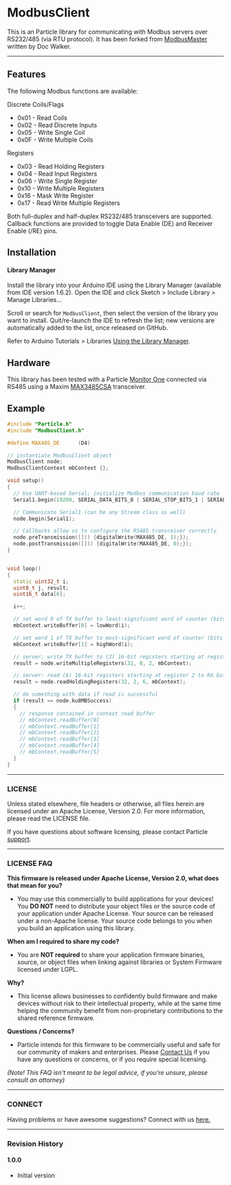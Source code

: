 # ModbusClient

[GitHub release]:   https://github.com/particle-iot/ModbusClient
[license]:          LICENSE

This is an Particle library for communicating with Modbus servers over RS232/485 (via RTU protocol).  It has been forked from [ModbusMaster](https://github.com/4-20ma/ModbusClient) written by Doc Walker.

---

## Features
The following Modbus functions are available:

Discrete Coils/Flags

  - 0x01 - Read Coils
  - 0x02 - Read Discrete Inputs
  - 0x05 - Write Single Coil
  - 0x0F - Write Multiple Coils

Registers

  - 0x03 - Read Holding Registers
  - 0x04 - Read Input Registers
  - 0x06 - Write Single Register
  - 0x10 - Write Multiple Registers
  - 0x16 - Mask Write Register
  - 0x17 - Read Write Multiple Registers

Both full-duplex and half-duplex RS232/485 transceivers are supported. Callback functions are provided to toggle Data Enable (DE) and Receiver Enable (/RE) pins.


## Installation

#### Library Manager
Install the library into your Arduino IDE using the Library Manager (available from IDE version 1.6.2). Open the IDE and click Sketch > Include Library > Manage Libraries&hellip;

Scroll or search for `ModbusClient`, then select the version of the library you want to install. Quit/re-launch the IDE to refresh the list; new versions are automatically added to the list, once released on GitHub.

Refer to Arduino Tutorials > Libraries [Using the Library Manager](https://www.arduino.cc/en/Guide/Libraries#toc3).

## Hardware
This library has been tested with a Particle [Monitor One](https://www.particle.io/devices/monitor-one/) connected via RS485 using a Maxim [MAX3485CSA](https://www.analog.com/en/products/max3485.html) transceiver.

## Example

``` cpp
#include "Particle.h"
#include "ModbusClient.h"

#define MAX485_DE      (D4)

// instantiate ModbusClient object
ModbusClient node;
ModbusClientContext mbContext {};

void setup()
{
  // Use UART-based Serial; initialize Modbus communication baud rate
  Serial1.begin(19200, SERIAL_DATA_BITS_8 | SERIAL_STOP_BITS_1 | SERIAL_PARITY_NO);

  // Communicate Serial1 (can be any Stream class as well)
  node.begin(Serial1);

  // Callbacks allow us to configure the RS485 transceiver correctly
  node.preTransmission([]() {digitalWrite(MAX485_DE, 1);});
  node.postTransmission([]() {digitalWrite(MAX485_DE, 0);});
}


void loop()
{
  static uint32_t i;
  uint8_t j, result;
  uint16_t data[6];

  i++;

  // set word 0 of TX buffer to least-significant word of counter (bits 15..0)
  mbContext.writeBuffer[0] = lowWord(i);

  // set word 1 of TX buffer to most-significant word of counter (bits 31..16)
  mbContext.writeBuffer[1] = highWord(i);

  // server: write TX buffer to (2) 16-bit registers starting at register 0 on server device ID 32
  result = node.writeMultipleRegisters(32, 0, 2, mbContext);

  // server: read (6) 16-bit registers starting at register 2 to RX buffer on server device ID 32
  result = node.readHoldingRegisters(32, 2, 6, mbContext);

  // do something with data if read is successful
  if (result == node.ku8MBSuccess)
  {
    // response contained in context read buffer
    // mbContext.readBuffer[0]
    // mbContext.readBuffer[1]
    // mbContext.readBuffer[2]
    // mbContext.readBuffer[3]
    // mbContext.readBuffer[4]
    // mbContext.readBuffer[5]
  }
}
```

---

### LICENSE

Unless stated elsewhere, file headers or otherwise, all files herein are licensed under an Apache License, Version 2.0. For more information, please read the LICENSE file.

If you have questions about software licensing, please contact Particle [support](https://support.particle.io/).

---

### LICENSE FAQ

**This firmware is released under Apache License, Version 2.0, what does that mean for you?**

 * You may use this commercially to build applications for your devices!  You **DO NOT** need to distribute your object files or the source code of your application under Apache License.  Your source can be released under a non-Apache license.  Your source code belongs to you when you build an application using this library.

**When am I required to share my code?**

 * You are **NOT required** to share your application firmware binaries, source, or object files when linking against libraries or System Firmware licensed under LGPL.

**Why?**

 * This license allows businesses to confidently build firmware and make devices without risk to their intellectual property, while at the same time helping the community benefit from non-proprietary contributions to the shared reference firmware.

**Questions / Concerns?**

 * Particle intends for this firmware to be commercially useful and safe for our community of makers and enterprises.  Please [Contact Us](https://support.particle.io/) if you have any questions or concerns, or if you require special licensing.

_(Note!  This FAQ isn't meant to be legal advice, if you're unsure, please consult an attorney)_

---

### CONNECT

Having problems or have awesome suggestions? Connect with us [here.](https://community.particle.io/)

---

### Revision History

#### 1.0.0
* Initial version
